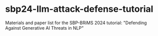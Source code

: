 # sbp24-llm-attack-defense-tutorial
Materials and paper list for the SBP-BRiMS 2024 tutorial: "Defending Against Generative AI Threats in NLP"
